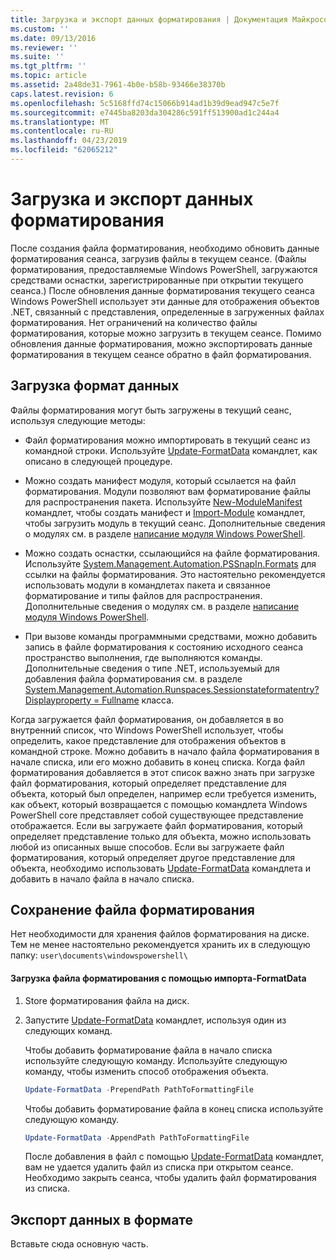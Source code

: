 ```yaml
---
title: Загрузка и экспорт данных форматирования | Документация Майкрософт
ms.custom: ''
ms.date: 09/13/2016
ms.reviewer: ''
ms.suite: ''
ms.tgt_pltfrm: ''
ms.topic: article
ms.assetid: 2a48de31-7961-4b0e-b58b-93466e38370b
caps.latest.revision: 6
ms.openlocfilehash: 5c5168ffd74c15066b914ad1b39d9ead947c5e7f
ms.sourcegitcommit: e7445ba8203da304286c591ff513900ad1c244a4
ms.translationtype: MT
ms.contentlocale: ru-RU
ms.lasthandoff: 04/23/2019
ms.locfileid: "62065212"
---
```

# <a name="loading-and-exporting-formatting-data"></a>Загрузка и экспорт данных форматирования

После создания файла форматирования, необходимо обновить данные форматирования сеанса, загрузив файлы в текущем сеансе. (Файлы форматирования, предоставляемые Windows PowerShell, загружаются средствами оснастки, зарегистрированные при открытии текущего сеанса.) После обновления данные форматирования текущего сеанса Windows PowerShell использует эти данные для отображения объектов .NET, связанный с представления, определенные в загруженных файлах форматирования. Нет ограничений на количество файлы форматирования, которые можно загрузить в текущем сеансе. Помимо обновления данные форматирования, можно экспортировать данные форматирования в текущем сеансе обратно в файл форматирования.

## <a name="loading-format-data"></a>Загрузка формат данных

Файлы форматирования могут быть загружены в текущий сеанс, используя следующие методы:

- Файл форматирования можно импортировать в текущий сеанс из командной строки. Используйте [Update-FormatData](/powershell/module/Microsoft.PowerShell.Utility/Update-FormatData) командлет, как описано в следующей процедуре.

- Можно создать манифест модуля, который ссылается на файл форматирования. Модули позволяют вам форматирование файлы для распространения пакета. Используйте [New-ModuleManifest](/powershell/module/Microsoft.PowerShell.Core/New-ModuleManifest) командлет, чтобы создать манифест и [Import-Module](/powershell/module/Microsoft.PowerShell.Core/Import-Module) командлет, чтобы загрузить модуль в текущий сеанс. Дополнительные сведения о модулях см. в разделе [написание модуля Windows PowerShell](../module/writing-a-windows-powershell-module.md).

- Можно создать оснастки, ссылающийся на файле форматирования. Используйте [System.Management.Automation.PSSnapIn.Formats](/dotnet/api/System.Management.Automation.PSSnapIn.Formats) для ссылки на файлы форматирования. Это настоятельно рекомендуется использовать модули в командлетах пакета и связанное форматирование и типы файлов для распространения. Дополнительные сведения о модулях см. в разделе [написание модуля Windows PowerShell](../module/writing-a-windows-powershell-module.md).

- При вызове команды программными средствами, можно добавить запись в файле форматирования к состоянию исходного сеанса пространство выполнения, где выполняются команды. Дополнительные сведения о типе .NET, используемый для добавления файла форматирования см. в разделе [System.Management.Automation.Runspaces.Sessionstateformatentry? Displayproperty = Fullname](/dotnet/api/System.Management.Automation.Runspaces.SessionStateFormatEntry) класса.

Когда загружается файл форматирования, он добавляется в во внутренний список, что Windows PowerShell использует, чтобы определить, какое представление для отображения объектов в командной строке. Можно добавить в начало файла форматирования в начале списка, или его можно добавить в конец списка. Когда файл форматирования добавляется в этот список важно знать при загрузке файл форматирования, который определяет представление для объекта, который был определен, например если требуется изменить, как объект, который возвращается с помощью командлета Windows PowerShell core представляет собой существующее представление  отображается. Если вы загружаете файл форматирования, который определяет представление только для объекта, можно использовать любой из описанных выше способов.  Если вы загружаете файл форматирования, который определяет другое представление для объекта, необходимо использовать [Update-FormatData](/powershell/module/Microsoft.PowerShell.Utility/Update-FormatData) командлета и добавить в начало файла в начало списка.

## <a name="storing-your-formatting-file"></a>Сохранение файла форматирования

Нет необходимости для хранения файлов форматирования на диске. Тем не менее настоятельно рекомендуется хранить их в следующую папку: `user\documents\windowspowershell\`

#### <a name="loading-a-format-file-using-import-formatdata"></a>Загрузка файла форматирования с помощью импорта-FormatData

1. Store форматирования файла на диск.

2. Запустите [Update-FormatData](/powershell/module/Microsoft.PowerShell.Utility/Update-FormatData) командлет, используя один из следующих команд.

   Чтобы добавить форматирование файла в начало списка используйте следующую команду. Используйте следующую команду, чтобы изменить способ отображения объекта.

   ```powershell
   Update-FormatData -PrependPath PathToFormattingFile
   ```

   Чтобы добавить форматирование файла в конец списка используйте следующую команду.

   ```powershell
   Update-FormatData -AppendPath PathToFormattingFile
   ```

   После добавления в файл с помощью [Update-FormatData](/powershell/module/Microsoft.PowerShell.Utility/Update-FormatData) командлет, вам не удается удалить файл из списка при открытом сеансе. Необходимо закрыть сеанса, чтобы удалить файл форматирования из списка.

## <a name="exporting-format-data"></a>Экспорт данных в формате

Вставьте сюда основную часть.
